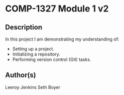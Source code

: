 # COMP-1327 Module 1 v2

## Description

In this project I am demonstrating my understanding of:

- Setting up a project.
- Initializing a repository.
- Performing version control (Git) tasks.

## Author(s)

Leeroy Jenkins
Seth Boyer
